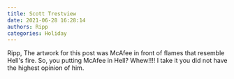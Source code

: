 ```yaml
---
title: Scott Trestview
date: 2021-06-28 16:28:14
authors: Ripp
categories: Holiday
---
```


 Ripp,
The artwork for this post was McAfee in front of flames that resemble Hell's fire.
So, you putting McAfee in Hell?   Whew!!!!
I take it you did not have the highest opinion of him.